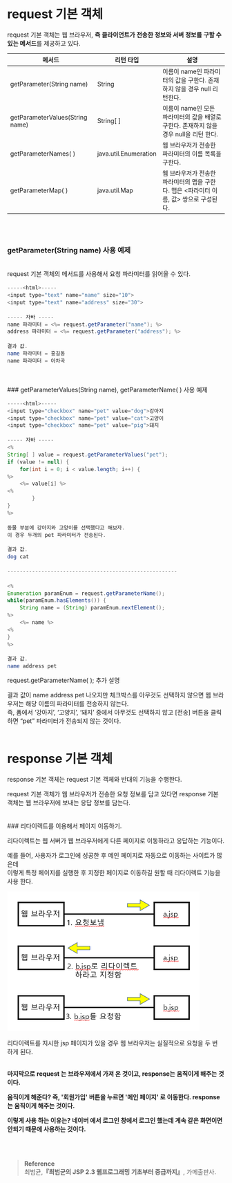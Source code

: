 # request 기본 객체

request 기본 객체는 웹 브라우저, **즉 클라이언트가 전송한 정보와 서버 정보를 구할 수 있는 메서드**를 제공하고 있다.

| 메서드 | 리턴 타입 | 설명 |
| --- | --- | --- |
| getParameter(String name) | String | 이름이 name인 파라미터의 값을 구한다. 존재 하지 않을 경우 null 리턴한다. |
| getParameterValues(String name) | String[ ] | 이름이 name인 모든 파라미터의 값을 배열로 구한다. 존재하지 않을 경우 null을 리턴 한다. |
| getParameterNames( ) | java.util.Enumeration | 웹 브라우저가 전송한 파라미터의 이름 목록을 구한다. |
| getParameterMap( ) | java.util.Map | 웹 브라우저가 전송한 파라미터의 맵을 구한다. 맵은 <파라미터 이름, 값> 쌍으로 구성된다. |

<br/>
<br/>

### getParameter(String name) 사용 예제
<br/>request 기본 객체의 메서드를 사용해서 요청 파라미터를 읽어올 수 있다.
```java
-----<html>-----
<input type="text" name="name" size="10"> 
<input type="text" name="address" size="30"> 

----- 자바 -----
name 파라미터 = <%= request.getParameter("name"); %>
address 파라미터 = <%= request.getParameter("address"); %>

결과 값.
name 파라미터 = 홍길동
name 파라미터 = 아차곡
```


<br/>
<br/>
### getParameterValues(String name), getParameterName( ) 사용 예제

```java
-----<html>-----
<input type="checkbox" name="pet" value="dog">강아지 
<input type="checkbox" name="pet" value="cat">고양이
<input type="checkbox" name="pet" value="pig">돼지

----- 자바 -----
<%
String[ ] value = request.getParameterValues("pet");
if (value != null) {
	for(int i = 0; i < value.length; i++) {
%>
	<%= value[i] %>
<%
		}
}
%>		

동물 부분에 강아지와 고양이를 선택했다고 해보자.
이 경우 두개의 pet 파라미터가 전송된다.

결과 값.
dog cat

-------------------------------------------------------

<%
Enumeration paramEnum = request.getParameterName();
while(paramEnum.hasElements()) {
	String name = (String) paramEnum.nextElement();
%>
	<%= name %>
<%
}
%>

결과 값.
name address pet
```

 request.getParameterName( ); 추가 설명

결과 값이 name address pet 나오지만 체크박스를 아무것도 선택하지 않으면 웹 브라우저는 해당 이름의 파라미터를 전송하지 않는다. <br/>즉, 폼에서 ‘강아지’,  ‘고양지’,  ‘돼지’ 중에서 아무것도 선택하지 않고 [전송] 버튼을 클릭하면 “pet” 파라미터가 전송되지 않는 것이다.
<br/>
<br/>
# response 기본 객체

response 기본 객체는 request 기본 객체와 반대의 기능을 수행한다.

request 기본 객체가 웹 브라우저가 전송한 요청 정보를 담고 있다면 response 기본 객체는 웹 브라우저에 보내는 응답 정보를 담는다.
<br/>
<br/>
<br/>### 리다이렉트를 이용해서 페이지 이동하기.

리다이렉트는 웹 서버가 웹 브라우저에게 다른 페이지로 이동하라고 응답하는 기능이다.

예를 들어, 사용자가 로그인에 성공한 후 메인 페이지로 자동으로 이동하는 사이트가 많은데 <br/>이렇게 특정 페이지를 실행한 후 지정한 페이지로 이동하길 원할 때 리다이렉트 기능을 사용 한다.

![이미지](/programming/img/사진3.PNG)

리다이렉트를 지시한 jsp 페이지가 있을 경우 웹 브라우저는 실질적으로 요청을 두 번 하게 된다.
<br/>
<br/>

**마지막으로**
**request 는 브라우저에서 가져 온 것이고, response는 움직이게 해주는 것이다.**

**움직이게 해준다? 즉, '회원가입' 버튼을 누르면 '메인 페이지' 로 이동한다. response는 움직이게 해주는 것이다.**

**이렇게 사용 하는 이유는? 네이버 에서 로그인 창에서 로그인 했는데 계속 같은 화면이면 안되기 때문에 사용하는 것이다.**

<br/><br/>

>**Reference** 
> <br/>
최범균,**『**최범균의 JSP 2.3 웹프로그래밍 기초부터 중급까지**』**, 가메출판사.